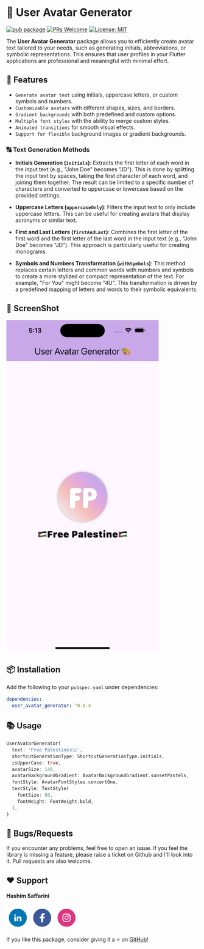 # 🎨 User Avatar Generator

[![pub package](https://img.shields.io/pub/v/user_avatar_generator.svg?color=success&style=flat-square)](https://pub.dartlang.org/packages/user_avatar_generator)
[![PRs Welcome](https://img.shields.io/badge/PRs-welcome-success.svg?style=flat-square)](https://github.com/HashimSaffarini/user_avatar_generator/pulls)
[![License: MIT](https://img.shields.io/badge/License-MIT-blue.svg)](https://opensource.org/licenses/MIT)

The **User Avatar Generator** package allows you to efficiently create avatar text tailored to your needs, such as generating initials, abbreviations, or symbolic representations. This ensures that user profiles in your Flutter applications are professional and meaningful with minimal effort.

## 🎯 Features
- `Generate avatar text` using initials, uppercase letters, or custom symbols and numbers.
- `Customizable avatars` with different shapes, sizes, and borders.
- `Gradient backgrounds` with both predefined and custom options.
- `Multiple font styles` with the ability to merge custom styles.
- `Animated transitions` for smooth visual effects.
- `Support for flexible` background images or gradient backgrounds.

### 🔠 Text Generation Methods
- **Initials Generation (`initials`)**: Extracts the first letter of each word in the input text (e.g., "John Doe" becomes "JD"). This is done by splitting the input text by spaces, taking the first character of each word, and joining them together. The result can be limited to a specific number of characters and converted to uppercase or lowercase based on the provided settings.

- **Uppercase Letters (`uppercaseOnly`)**: Filters the input text to only include uppercase letters. This can be useful for creating avatars that display acronyms or similar text.

- **First and Last Letters (`firstAndLast`)**: Combines the first letter of the first word and the first letter of the last word in the input text (e.g., "John Doe" becomes "JD"). This approach is particularly useful for creating monograms.

- **Symbols and Numbers Transformation (`withSymbols`)**: This method replaces certain letters and common words with numbers and symbols to create a more stylized or compact representation of the text. For example, "For You" might become "4U". This transformation is driven by a predefined mapping of letters and words to their symbolic equivalents.

## 📸 ScreenShot

<img src="https://raw.githubusercontent.com/hashimsaffarini/User_Avatar_Generator/main/lib/assets/images/screen.png" width="400">

## 📦 Installation

Add the following to your `pubspec.yaml` under dependencies:

```yaml
dependencies:
  user_avatar_generator: ^0.0.4
```
## 📚 Usage

```dart
UserAvatarGenerator(
  text: 'Free Palestine🇵🇸',
  shortcutGenerationType: ShortcutGenerationType.initials,
  isUpperCase: true,
  avatarSize: 140,
  avatarBackgroundGradient: AvatarBackgroundGradient.sunsetPastels,
  fontStyle: AvatarFontStyles.concertOne,
  textStyle: TextStyle(
    fontSize: 80,
    fontWeight: FontWeight.bold,
  ),
)
```
## 🐛 Bugs/Requests

If you encounter any problems, feel free to open an issue. If you feel the library is
missing a feature, please raise a ticket on Github and I'll look into it.
Pull requests are also welcome.

## ❤️ Support
#### **Hashim Saffarini**
<p>
<a href="https://linkedin.com/in/hashim-saffarini/"><img src="https://github.com/aritraroy/social-icons/blob/master/linkedin-icon.png?raw=true" width="60"></a>
<a href="https://facebook.com/hashim.saffarini.3/"><img src="https://github.com/aritraroy/social-icons/blob/master/facebook-icon.png?raw=true" width="60"></a>
<a href="https://instagram.com/hashim.saffarini1/"><img src="https://github.com/aritraroy/social-icons/blob/master/instagram-icon.png?raw=true" width="60"></a>
</p>

If you like this package, consider giving it a ⭐️ on [GitHub](https://github.com/HashimSaffarini/user_avatar_generator)!


